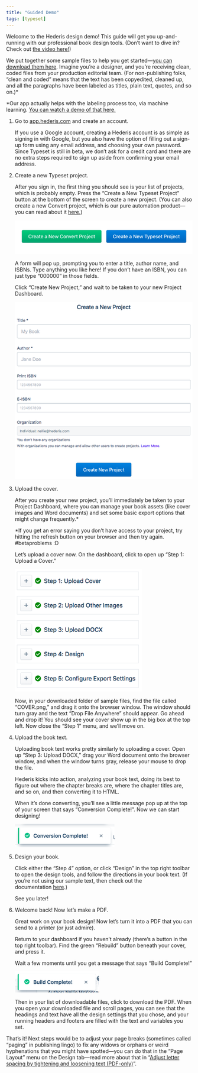 ```yaml
---
title: "Guided Demo"
tags: [typeset]
---
```

 
<html><body><section data-type="chapter" class="hsecchapter" data-hederis-type="hsecchapter" id="guided-demo" data-pi-attrs="id: guided-demo; data-tags: typeset;" role="doc-chapter" data-tags="typeset" data-author-name=" " data-book-title=" " title="Guided Demo"><p class="hblkp" data-hederis-type="hblkp" id="pqZeIjREm">Welcome to the Hederis design demo! This guide will get you up-and-running with our professional book design tools. (Don&#8217;t want to dive in? Check out&#160;<a href="https://youtu.be/KjJA1HvvEhw" target="_blank" data-hederis-type="hspana" id="pfn2ltYQv"><span class="Hyperlink" data-hederis-type="hspnspan" id="pP80DbXGD">the video here!</span></a>)</p><p class="hblkp" data-hederis-type="hblkp" id="pSqbMudv2">We put together some sample files to help you get started&#8212;<a href="https://www.dropbox.com/s/0t99hotj0svng8h/hederis-demo-files.zip?dl=0" target="_blank" data-hederis-type="hspana" id="pw9P8HPo1"><span class="Hyperlink" data-hederis-type="hspnspan" id="pzu6c6Vcx">you can download them here</span></a>. Imagine you&#8217;re a designer, and you&#8217;re receiving clean, coded files from your production editorial team. (For non-publishing folks, &#8220;clean and coded&#8221; means that the text has been copyedited, cleaned up, and all the paragraphs have been labeled as titles, plain text, quotes, and so on.)*</p><p class="hblkp" data-hederis-type="hblkp" id="p9yroX3xw">*Our app actually helps with the labeling process too, via machine learning.&#160;<a href="https://www.youtube.com/embed/vyuVLK4JIkg" target="_blank" data-hederis-type="hspana" id="pErN5xsSy"><span class="Hyperlink" data-hederis-type="hspnspan" id="pVMWd42Y3">You can watch a demo of that here.</span></a></p><ol class="hwprnumlist" data-hederis-type="hwprnumlist" id="pYkiX4dYc"><li class="hblkoli" data-hederis-type="hblkoli" id="liuRY8Ma2G"><p class="hblkoli" data-hederis-type="hblklip" id="pHLOt2CSY">Go to&#160;<a href="http://app.hederis.com/" target="_blank" data-hederis-type="hspana" id="pu8ehgPF7"><span class="Hyperlink" data-hederis-type="hspnspan" id="pGuIwmiV2">app.hederis.com</span></a>&#160;and create an account.</p><p class="hblklicont" data-hederis-type="hblklicont" id="pLtzqU5KY">If you use a Google account, creating a Hederis account is as simple as signing in with Google, but you also have the option of filling out a sign-up form using any email address, and choosing your own password. Since Typeset is still in beta, we don&#8217;t ask for a credit card and there are no extra steps required to sign up aside from confirming your email address.</p></li><li class="hblkoli" data-hederis-type="hblkoli" id="liQwddZ2Vr"><p class="hblkoli" data-hederis-type="hblklip" id="py70i9Oti">Create a new Typeset project.</p><p class="hblklicont" data-hederis-type="hblklicont" id="pQLMByFZ6">After you sign in, the first thing you should see is your list of projects, which is probably empty. Press the &#8220;Create a New Typeset Project&#8221; button at the bottom of the screen to create a new project. (You can also create a new Convert project, which is our pure automation product&#8212;you can read about it&#160;<a href="https://www.hederis.com/products.html" target="_blank" data-hederis-type="hspana" id="pRnZbYhZs"><span class="Hyperlink" data-hederis-type="hspnspan" id="pJsno9yEr">here.</span></a>)</p><img data-hederis-type="hblkimg" class="hblkimg" id="pDWlQP2xs" src="/images/createprojectbutton.png" data-img-src="/images/createprojectbutton.png"/><p class="hblklicont" data-hederis-type="hblklicont" id="pSlcagnG4">A form will pop up, prompting you to enter a title, author name, and ISBNs. Type anything you like here! If you don&#8217;t have an ISBN, you can just type &#8220;000000&#8221; in those fields.</p><p class="hblklicont" data-hederis-type="hblklicont" id="pewF5ASkJ">Click &#8220;Create New Project,&#8221; and wait to be taken to your new Project Dashboard.</p><img data-hederis-type="hblkimg" class="hblkimg" id="pfLbij1rm" src="/images/createnewproject.png" data-img-src="/images/createnewproject.png"/></li><li class="hblkoli" data-hederis-type="hblkoli" id="liXoHfbraE"><p class="hblkoli" data-hederis-type="hblklip" id="pIVSh8qpM">Upload the cover.</p><p class="hblklicont" data-hederis-type="hblklicont" id="pMMAguF9x">After you create your new project, you&#8217;ll immediately be taken to your Project Dashboard, where you can manage your book assets (like cover images and Word documents) and set some basic export options that might change frequently.*</p><p class="hblklicont" data-hederis-type="hblklicont" id="pwcNt5MEr">*If you get an error saying you don&#8217;t have access to your project, try hitting the refresh button on your browser and then try again. #betaproblems :D</p><p class="hblklicont" data-hederis-type="hblklicont" id="pGpGmNYVV">Let&#8217;s upload a cover now. On the dashboard, click to open up &#8220;Step 1: Upload a Cover.&#8221;</p><img data-hederis-type="hblkimg" class="hblkimg" id="pGTwCTBtu" src="/images/uploadacover.png" data-img-src="/images/uploadacover.png"/><p class="hblklicont" data-hederis-type="hblklicont" id="pooFHEcRo">Now, in your downloaded folder of sample files, find the file called &#8220;COVER.png,&#8221; and drag it onto the browser window. The window should turn gray and the text &#8220;Drop File Anywhere&#8221; should appear. Go ahead and drop it! You should see your cover show up in the big box at the top left. Now close the &#8220;Step 1&#8221; menu, and we&#8217;ll move on.</p></li><li class="hblkoli" data-hederis-type="hblkoli" id="litA4OdwpT"><p class="hblkoli" data-hederis-type="hblklip" id="puTnmncE0">Upload the book text.</p><p class="hblklicont" data-hederis-type="hblklicont" id="psuRgW6WF">Uploading book text works pretty similarly to uploading a cover. Open up &#8220;Step 3: Upload DOCX,&#8221; drag your Word document onto the browser window, and when the window turns gray, release your mouse to drop the file.</p><p class="hblklicont" data-hederis-type="hblklicont" id="pbu0wC8Mk">Hederis kicks into action, analyzing your book text, doing its best to figure out where the chapter breaks are, where the chapter titles are, and so on, and then converting it to HTML.</p><p class="hblklicont" data-hederis-type="hblklicont" id="pPyw6CufC">When it&#8217;s done converting, you&#8217;ll see a little message pop up at the top of your screen that says &#8220;Conversion Complete!&#8221;. Now we can start designing!</p><img data-hederis-type="hblkimg" class="hblkimg" id="p8K1caUgN" src="/images/conversioncomplete.png" data-img-src="/images/conversioncomplete.png"/></li><li class="hblkoli" data-hederis-type="hblkoli" id="liTsZXZamw"><p class="hblkoli" data-hederis-type="hblklip" id="pEbCVB8ZZ">Design your book.</p><p class="hblklicont" data-hederis-type="hblklicont" id="puYJ6wRM9">Click either the &#8220;Step 4&#8221; option, or click &#8220;Design&#8221; in the top right toolbar to open the design tools, and follow the directions in your book text. (If you&#8217;re not using our sample text, then check out the documentation&#160;<a href="https://www.hederis.com/demo.html" target="_blank" data-hederis-type="hspana" id="pci5rS6Op"><span class="Hyperlink" data-hederis-type="hspnspan" id="pRHdhXg6B">here</span></a>.)</p><p class="hblklicont" data-hederis-type="hblklicont" id="psbu03lHB">See you later!</p></li><li class="hblkoli" data-hederis-type="hblkoli" id="linnVh6PPy"><p class="hblkoli" data-hederis-type="hblklip" id="pejvbb59S">Welcome back! Now let&#8217;s make a PDF.</p><p class="hblklicont" data-hederis-type="hblklicont" id="pNtioxl5j">Great work on your book design! Now let&#8217;s turn it into a PDF that you can send to a printer (or just admire).</p><p class="hblklicont" data-hederis-type="hblklicont" id="pVUZRkjub">Return to your dashboard if you haven&#8217;t already (there&#8217;s a button in the top right toolbar). Find the green &#8220;Rebuild&#8221; button beneath your cover, and press it.</p><p class="hblklicont" data-hederis-type="hblklicont" id="pGMZ1wMoD">Wait a few moments until you get a message that says &#8220;Build Complete!&#8221;</p><img data-hederis-type="hblkimg" class="hblkimg" id="pVkrAUtfI" src="/images/buildcomplete.png" data-img-src="/images/buildcomplete.png"/><p class="hblklicont" data-hederis-type="hblklicont" id="pFULWEc6M">Then in your list of downloadable files, click to download the PDF. When you open your downloaded file and scroll pages, you can see that the headings and text have all the design settings that you chose, and your running headers and footers are filled with the text and variables you set.</p></li></ol><p class="hblkp" data-hederis-type="hblkp" id="pmx948Gjv">That&#8217;s it! Next steps would be to adjust your page breaks (sometimes called &#8220;paging&#8221; in publishing lingo) to fix any widows or orphans or weird hyphenations that you might have spotted&#8212;you can do that in the &#8220;Page Layout&#8221; menu on the Design tab&#8212;read more about that in &#8220;<a href="{% link _docs/page-layout-menu.md %}" data-hederis-type="hspana" id="pN59HuJ76"><span class="Hyperlink" data-hederis-type="hspnspan" id="plk6mXU8T">Adjust letter spacing by tightening and loosening text (PDF-only)</span></a>&#8221;.</p></section></body></html>
